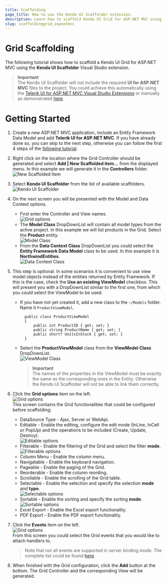 ```yaml
---
title: Scaffolding
page_title: How to use the Kendo UI Scaffolder extension.
description: Learn how to scaffold Kendo UI Grid for ASP.NET MVC using the Kendo UI Scaffolder extension for Visual Studio.
slug: scaffoldinggrid_aspnetmvc
---
```


# Grid Scaffolding

The following tutorial shows how to scaffold a Kendo UI Grid for ASP.NET MVC using the **Kendo UI Scaffolder** Visual Studio extension.

> **Important**  
> The Kendo UI Scaffolder will not include the required **UI for ASP.NET MVC** files to the project. You could achieve this automatically using the [Telerik UI for ASP.NET MVC Visual Studio Extensions](/aspnet-mvc/vs-integration/introduction) or manually as demonstrated [here](/aspnet-mvc/asp-net-mvc-5).

# Getting Started

1.  Create a new ASP.NET MVC application, include an Entity Framework Data Model and add **Telerik UI for ASP.NET MVC**. If you have already done so, you can skip to the next step, otherwise you can follow the first 4 steps of the [following tutorial](/aspnet-mvc/helpers/grid/overview#getting-started).

2.  Right click on the location where the Grid Controller should be generated and select **Add | New Scaffolded item...** from the displayed menu. In this example we will generate it in the **Controllers** folder.
![New Scaffolded Item](/aspnet-mvc/images/scaffolding/new_scaffolded_item.png)

3.  Select **Kendo UI Scaffolder** from the list of available scaffolders.
![Kendo UI Scaffolder](/aspnet-mvc/images/scaffolding/kendo_ui_scaffolder.png)

4.  On the next screen you will be presented with the Model and Data Context options.
    - First enter the Controller and View names.  
![Grid options](/aspnet-mvc/helpers/grid/images/scaffolding/kendo_ui_grid1.png)
    - The **Model Class** DropDownList will contain all model types from the active project. In this example we will list products in the Grid. Select the **Product** entity.  
![Model Class](/aspnet-mvc/helpers/grid/images/scaffolding/model_class.png)
    - From the **Data Context Class** DropDownList you could select the **Entity Framework Data Model** class to be used. In this example it is **NorthwindEntities**.  
![Data Context Class](/aspnet-mvc/helpers/grid/images/scaffolding/data_context_class.png)

5. This step is optional. In some scenarios it is convenient to use view model objects instead of the entities returned by Entity Framework. If this is the case, check the **Use an existing ViewModel** checkbox. This will present you with a DropDownList similar to the first one, from which you could select the ViewModel to be used.
    - If you have not yet created it, add a new class to the `~/Models` folder. Name it `ProductViewModel`.

	        public class ProductViewModel
	        {
	            public int ProductID { get; set; }
	            public string ProductName { get; set; }
	            public short? UnitsInStock { get; set; }
	        }
    - Select the **ProductViewModel** class from the **ViewModel Class** DropDownList.  
    ![ViewModel Class](/aspnet-mvc/helpers/grid/images/scaffolding/view_model_class.png)

		> **Important**  
        > The names of the properties in the ViewModel must be exactly the same as the corresponding ones in the Entity. Otherwise the Kendo UI Scaffolder will not be able to link them correctly.

6. Click the **Grid options** item on the left.  
![Grid options](/aspnet-mvc/helpers/grid/images/scaffolding/kendo_ui_grid2.png)  
This screen contains the Grid functionalities that could be configured before scaffolding:
    - DataSource Type - Ajax, Server or WebApi.
    - Editable - Enable the editing, configure the edit mode (InLine, InCell or PopUp) and the operations to be included (Create, Update, Destroy).  
![Editable options](/aspnet-mvc/helpers/grid/images/scaffolding/editable.png)  
    - Filterable - Enable the filtering of the Grid and select the filter **mode**.  
![Filterable options](/aspnet-mvc/helpers/grid/images/scaffolding/filterable.png)  
    - Column Menu - Enable the column menu.
    - Navigatable - Enable the keyboard navigation.
    - Pageable - Enable the paging of the Grid.
    - Reorderable - Enable the column reording.
    - Scrollable - Enable the scrolling of the Grid table.
    - Selectable - Enable the selection and specify the selection **mode** and **type**.  
![Selectable options](/aspnet-mvc/helpers/grid/images/scaffolding/selectable.png)  
    - Sortable - Enable the sorting and specify the sorting **mode**.  
![Sortable options](/aspnet-mvc/helpers/grid/images/scaffolding/sortable.png)  
    - Excel Export - Enable the Excel export functionality.
    - PDF Export - Enable the PDF export functionality.

7. Click the **Events** item on the left.  
![Grid options](/aspnet-mvc/helpers/grid/images/scaffolding/kendo_ui_grid3.png)  
From this screen you could select the Grid events that you would like to attach handlers to.

	> Note that not all events are supported in server binding mode. The complete list could be found [here](/aspnet-mvc/helpers/grid/server-binding#client-side-events-and-server-binding).

8. When finished with the Grid configuration, click the **Add** button at the bottom. The Grid Controller and the corresponding View will be generated.
